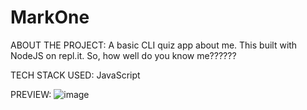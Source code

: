 # MarkOne
ABOUT THE PROJECT:
A basic CLI quiz app about me. This built with NodeJS on repl.it.
So, how well do you know me??????

TECH STACK USED:
JavaScript

PREVIEW:
![image](https://user-images.githubusercontent.com/87223296/208231396-3928806d-52db-4355-8abd-7b401a009d15.png)
